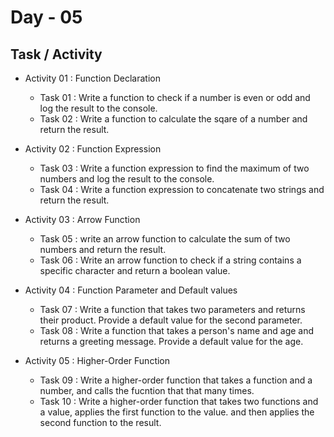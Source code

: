 # Day - 05

## Task / Activity

- Activity 01 : Function Declaration

  - Task 01 : Write a function to check if a number is even or odd and log the result to the console.
  - Task 02 : Write a function to calculate the sqare of a number and return the result.

- Activity 02 : Function Expression

  - Task 03 : Write a function expression to find the maximum of two numbers and log the result to the console.
  - Task 04 : Write a function expression to concatenate two strings and return the result.

- Activity 03 : Arrow Function

  - Task 05 : write an arrow function to calculate the sum of two numbers and return the result.
  - Task 06 : Write an arrow function to check if a string contains a specific character and return a boolean value.

- Activity 04 : Function Parameter and Default values

  - Task 07 : Write a function that takes two parameters and returns their product. Provide a default value for the second parameter.
  - Task 08 : Write a function that takes a person's name and age and returns a greeting message. Provide a default value for the age.

- Activity 05 : Higher-Order Function
  - Task 09 : Write a higher-order function that takes a function and a number, and calls the fucntion that that many times.
  - Task 10 : Write a higher-order function that takes two functions and a value, applies the first function to the value. and then applies the second function to the result.
